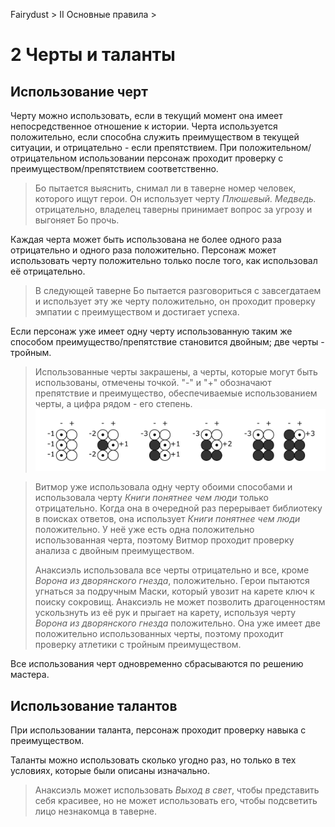 Fairydust > II Основные правила >

# 2 Черты и таланты

## Использование черт

Черту можно использовать, если в текущий момент она имеет непосредственное отношение к истории.
Черта используется положительно, если способна служить преимуществом в текущей ситуации,
и отрицательно - если препятствием.
При положительном/отрицательном использовании персонаж проходит проверку с преимуществом/препятствием соответственно.

>Бо пытается выяснить, снимал ли в таверне номер человек, которого ищут герои.
>Он использует черту _Плюшевый. Медведь._ отрицательно, владелец таверны принимает вопрос за угрозу и выгоняет Бо прочь.

Каждая черта может быть использована не более одного раза отрицательно и одного раза положительно.
Персонаж может использовать черту положительно только после того, как использовал её отрицательно.

>В следующей таверне Бо пытается разговориться с завсегдатаем и использует эту же черту положительно,
>он проходит проверку эмпатии с преимуществом и достигает успеха.

Если персонаж уже имеет одну черту использованную таким же способом преимущество/препятствие становится двойным;
две черты - тройным.

>Использованные черты закрашены, а черты, которые могут быть использованы, отмечены точкой.
>"-" и "+" обозначают препятствие и преимущество, обеспечиваемые использованием черты, а цифра рядом - его степень.
>![](../x_img/II/2_trait_use.png)

>Витмор уже использовала одну черту обоими способами и использовала черту _Книги понятнее чем люди_ только отрицательно.
>Когда она в очередной раз перерывает библиотеку в поисках ответов, она использует _Книги понятнее чем люди_ положительно.
>У неё уже есть одна положительно использованная черта, поэтому Витмор проходит проверку анализа с двойным преимуществом.
>
>Анаксиэль использовала все черты отрицательно и все, кроме _Ворона из дворянского гнезда_, положительно.
>Герои пытаются угнаться за подручным Маски, который увозит на карете ключ к поиску сокровищ.
>Анаксиэль не может позволить драгоценностям ускользнуть из её рук и прыгает на карету,
>используя черту _Ворона из дворянского гнезда_ положительно.
>Она уже имеет две положительно использованных черты, поэтому проходит проверку атлетики с тройным преимуществом.

Все использования черт одновременно сбрасываются по решению мастера.

## Использование талантов

При использовании таланта, персонаж проходит проверку навыка с преимуществом.

Таланты можно использовать сколько угодно раз, но только в тех условиях, которые были описаны изначально.

>Анаксиэль может использовать _Выход в свет_, чтобы представить себя красивее,
>но не может использовать его, чтобы подсветить лицо незнакомца в таверне.